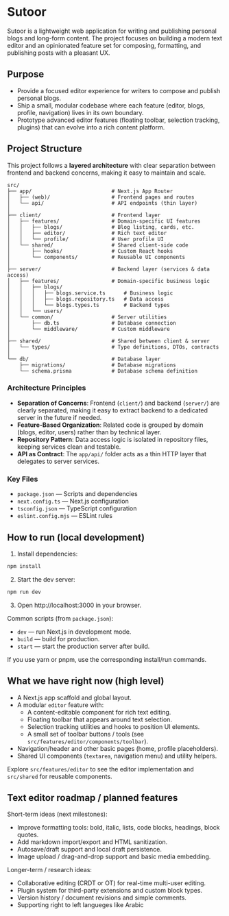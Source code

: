 # Sutoor

Sutoor is a lightweight web application for writing and publishing personal blogs and long-form content. The project focuses on building a modern text editor and an opinionated feature set for composing, formatting, and publishing posts with a pleasant UX.

## Purpose

- Provide a focused editor experience for writers to compose and publish personal blogs.
- Ship a small, modular codebase where each feature (editor, blogs, profile, navigation) lives in its own boundary.
- Prototype advanced editor features (floating toolbar, selection tracking, plugins) that can evolve into a rich content platform.

## Project Structure

This project follows a **layered architecture** with clear separation between frontend and backend concerns, making it easy to maintain and scale.

```
src/
├── app/                          # Next.js App Router
│   ├── (web)/                    # Frontend pages and routes
│   └── api/                      # API endpoints (thin layer)
│
├── client/                       # Frontend layer
│   ├── features/                 # Domain-specific UI features
│   │   ├── blogs/                # Blog listing, cards, etc.
│   │   ├── editor/               # Rich text editor
│   │   └── profile/              # User profile UI
│   └── shared/                   # Shared client-side code
│       ├── hooks/                # Custom React hooks
│       └── components/           # Reusable UI components
│
├── server/                       # Backend layer (services & data access)
│   ├── features/                 # Domain-specific business logic
│   │   ├── blogs/
│   │   │   ├── blogs.service.ts      # Business logic
│   │   │   ├── blogs.repository.ts   # Data access
│   │   │   └── blogs.types.ts        # Backend types
│   │   └── users/
│   └── common/                   # Server utilities
│       ├── db.ts                 # Database connection
│       └── middleware/           # Custom middleware
│
├── shared/                       # Shared between client & server
│   └── types/                    # Type definitions, DTOs, contracts
│
└── db/                           # Database layer
    ├── migrations/               # Database migrations
    └── schema.prisma             # Database schema definition
```

### Architecture Principles

- **Separation of Concerns**: Frontend (`client/`) and backend (`server/`) are clearly separated, making it easy to extract backend to a dedicated server in the future if needed.
- **Feature-Based Organization**: Related code is grouped by domain (blogs, editor, users) rather than by technical layer.
- **Repository Pattern**: Data access logic is isolated in repository files, keeping services clean and testable.
- **API as Contract**: The `app/api/` folder acts as a thin HTTP layer that delegates to server services.

### Key Files

- `package.json` — Scripts and dependencies
- `next.config.ts` — Next.js configuration
- `tsconfig.json` — TypeScript configuration
- `eslint.config.mjs` — ESLint rules

## How to run (local development)

1. Install dependencies:

```bash
npm install
```

2. Start the dev server:

```bash
npm run dev
```

3. Open http://localhost:3000 in your browser.

Common scripts (from `package.json`):

- `dev` — run Next.js in development mode.
- `build` — build for production.
- `start` — start the production server after build.

If you use yarn or pnpm, use the corresponding install/run commands.

## What we have right now (high level)

- A Next.js app scaffold and global layout.
- A modular `editor` feature with:
  - A content-editable component for rich text editing.
  - Floating toolbar that appears around text selection.
  - Selection tracking utilities and hooks to position UI elements.
  - A small set of toolbar buttons / tools (see `src/features/editor/components/toolbar`).
- Navigation/header and other basic pages (home, profile placeholders).
- Shared UI components (`textarea`, navigation menu) and utility helpers.

Explore `src/features/editor` to see the editor implementation and `src/shared` for reusable components.

## Text editor roadmap / planned features

Short-term ideas (next milestones):

- Improve formatting tools: bold, italic, lists, code blocks, headings, block quotes.
- Add markdown import/export and HTML sanitization.
- Autosave/draft support and local draft persistence.
- Image upload / drag-and-drop support and basic media embedding.

Longer-term / research ideas:

- Collaborative editing (CRDT or OT) for real-time multi-user editing.
- Plugin system for third-party extensions and custom block types.
- Version history / document revisions and simple comments.
- Supporting right to left langueges like Arabic
